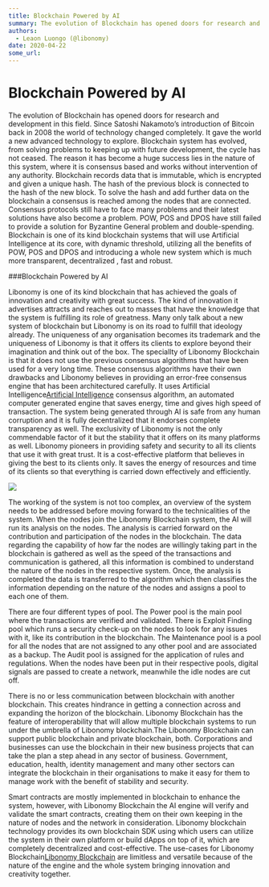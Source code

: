```yaml
---
title: Blockchain Powered by AI
summary: The evolution of Blockchain has opened doors for research and development in this field. Since Satoshi Nakamoto’s introduction of Bitcoin back in 2008 the world
authors:
  - Leaon Luongo (@libonomy)
date: 2020-04-22
some_url: 
---
```


# Blockchain Powered by AI


The evolution of Blockchain has opened doors for research and development in this field. Since Satoshi Nakamoto’s introduction of Bitcoin back in 2008 the world of technology changed completely. It gave the world a new advanced technology to explore. Blockchain system has evolved, from solving problems to keeping up with future development, the cycle has not ceased. The reason it has become a huge success lies in the nature of this system, where it is consensus based and works without intervention of any authority. Blockchain records data that is immutable, which is encrypted and given a unique hash. The hash of the previous block is connected to the hash of the new block. To solve the hash and add further data on the blockchain a consensus is reached among the nodes that are connected. Consensus protocols still have to face many problems and their latest solutions have also become a problem. POW, POS and DPOS have still failed to provide a solution for Byzantine General problem and double-spending. Blockchain is one of its kind blockchain systems that will use Artificial Intelligence at its core, with dynamic threshold, utilizing all the benefits of POW, POS and DPOS and introducing a whole new system which is much more transparent, decentralized , fast and robust.


###Blockchain Powered by AI

Libonomy is one of its kind blockchain that has achieved the goals of innovation and creativity with great success. The kind of innovation it advertises attracts and reaches out to masses that have the knowledge that the system is fulfilling its role of greatness. Many only talk about a new system of blockchain but Libonomy is on its road to fulfill that ideology already. The uniqueness of any organisation becomes its trademark and the uniqueness of Libonomy is that it offers its clients to explore beyond their imagination and think out of the box. The speciallty of Libonomy Blockchain is that it does not use the previous consensus algorithms that have been used for a very long time. These consensus algorithms have their own drawbacks and Libonomy believes in providing an error-free consensus engine that has been architectured carefully. It uses Artificial Intelligence[Artificial Intelligence](https://libonomy.com) consensus algorithm, an automated computer generated engine that saves energy, time and gives high speed of transaction. The system being generated through AI is safe from any human corruption and it is fully decentralized that it endorses complete transparency as well. The exclusivity of Libonomy is not the only commendable factor of it but the stability that it offers on its many platforms as well. Libonomy pioneers in providing safety and security to all its clients that use it with great trust. It is a cost-effective platform that believes in giving the best to its clients only. It saves the energy of resources and time of its clients so that everything is carried down effectively and efficiently.

![](https://api.kauri.io:443/ipfs/QmRw4KWLwWTBGj9LrhvG68kED8KhXrRFKA3rzmmEdc9WUh)

The working of the system is not too complex, an overview of the system needs to be addressed before moving forward to the technicalities of the system. When the nodes join the Libonomy Blockchain system, the AI will run its analysis on the nodes. The analysis is carried forward on the contribution and participation of the nodes in the blockchain. The data regarding the capability of how far the nodes are willingly taking part in the blockchain is gathered as well as the speed of the transactions and communication is gathered, all this information is combined to understand the nature of the nodes in the respective system. Once, the analysis is completed the data is transferred to the algorithm which then classifies the information depending on the nature of the nodes and assigns a pool to each one of them.


There are four different types of pool. The Power pool is the main pool where the transactions are verified and validated. There is Exploit Finding pool which runs a security check-up on the nodes to look for any issues with it, like its contribution in the blockchain. The Maintenance pool is a pool for all the nodes that are not assigned to any other pool and are associated as a backup. The Audit pool is assigned for the application of rules and regulations. When the nodes have been put in their respective pools, digital signals are passed to create a network, meanwhile the idle nodes are cut off.

There is no or less communication between blockchain with another blockchain. This creates hindrance in getting a connection across and expanding the horizon of the blockchain. Libonomy Blockchain has the feature of interoperability that will allow multiple blockchain systems to run under the umbrella of Libonomy blockchain.The Libonomy Blockchain can support public blockchain and private blockchain, both. Corporations and businesses can use the blockchain in their new business projects that can take the plan a step ahead in any sector of business. Government, education, health, identity management and many other sectors can integrate the blockchain in their organisations to make it easy for them to manage work with the benefit of stability and security.

Smart contracts are mostly implemented in blockchain to enhance the system, however, with Libonomy Blockchain the AI engine will verify and validate the smart contracts, creating them on their own keeping in the nature of nodes and the network in consideration. Libonomy blockchain technology provides its own blockchain SDK using which users can utilize the system in their own platform or build dApps on top of it, which are completely decentralized and cost-effective. The use-cases for Libonomy Blockchain[Libonomy Blockchain](https://libonomy.com) are limitless and versatile because of the nature of the engine and the whole system bringing innovation and creativity together.